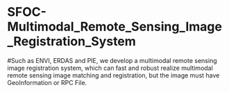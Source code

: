 # SFOC-Multimodal_Remote_Sensing_Image_Registration_System
#Such as ENVI, ERDAS and PIE, we develop a multimodal remote sensing image registration system, which can fast and robust realize multimodal remote sensing image matching and registration, but the image must have GeoInformation or RPC File.
